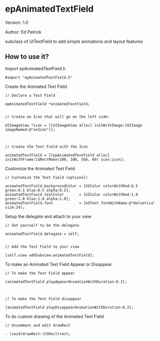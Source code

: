 epAnimatedTextField
=========

Version: 1.0

Author: Ed Patrick


subclass of UITextField to add simple animations and layout features


## How to use it?


Import epAnimatedTextField.h

```
#import "epAnimatedTextField.h"
```


Create the Animated Text Field

```
// Declare a Text Field

epAnimatedTextField *animatedTextField;


// Create an Icon that will go on the left side:

UIImageView *icon = [[UIImageView alloc] initWithImage:[UIImage imageNamed:@"anIcon"]];



// Create the Text Field with the Icon

animatedTextField = [[epAnimatedTextField alloc] initWithFrame:CGRectMake(100, 100, 568, 60) icon:icon];
```


Customize the Animated Text Field

```
// Customize the Text Field (optional)

animatedTextField.backgroundColor = [UIColor colorWithRed:0.5 green:0.5 blue:0.5 alpha:0.5];
animatedTextField.textColor       = [UIColor colorWithRed:1.0 green:1.0 blue:1.0 alpha:1.0];
animatedTextField.font            = [UIFont fontWithName:@"Helvetica" size:24];
```


Setup the delegate and attach to your view
```
// Set yourself to be the delegate

animatedTextField.delegate = self;


// Add the Text Field to your view

[self.view addSubview:animatedTextField];
```


To make an Animated Text Field Appear or Disappear

```
// To make the Text Field appear

[animatedTextField playAppearAnimationWithDuration:0.2];



// To make the Text Field disappear

[animatedTextField playDisappearAnimationWithDuration:0.2];
```


To do custom drawing of the Animated Text Field

```
// Uncomment and edit drawRect

- (void)drawRect:(CGRect)rect;
```
